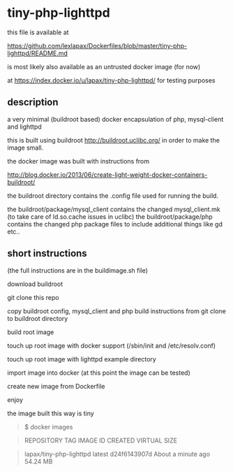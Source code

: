 tiny-php-lighttpd
=================

this file is available at

https://github.com/lexlapax/Dockerfiles/blob/master/tiny-php-lighttpd/README.md

is most likely also available as an untrusted docker image (for now) 

at https://index.docker.io/u/lapax/tiny-php-lighttpd/ for testing purposes 


description
-----------
a very minimal (buildroot based) docker encapsulation of php, mysql-client and lighttpd 

this is built using buildroot http://buildroot.uclibc.org/ in order to make the image small.

the docker image was built with instructions from 

http://blog.docker.io/2013/06/create-light-weight-docker-containers-buildroot/

the buildroot directory contains the .config file used for running the build.

the buildroot/package/mysql_client contains the changed mysql_client.mk (to take care of ld.so.cache issues in uclibc)
the buildroot/package/php contains the changed php package files to include additional things like gd etc..


short instructions 
------------------
(the full instructions are in the buildimage.sh file)

download buildroot 

git clone this repo

copy buildroot config, mysql_client and php build instructions from git clone to buildroot directory

build root image

touch up root image with docker support (/sbin/init and /etc/resolv.conf)

touch up root image with lighttpd example directory

import image into docker (at this point the image can be tested)

create new image from Dockerfile

enjoy


the image built this way is tiny

> $ docker images 

> REPOSITORY              TAG                 IMAGE   ID            CREATED             VIRTUAL SIZE 

> lapax/tiny-php-lighttpd latest d24f6143907d About a minute ago 54.24 MB
